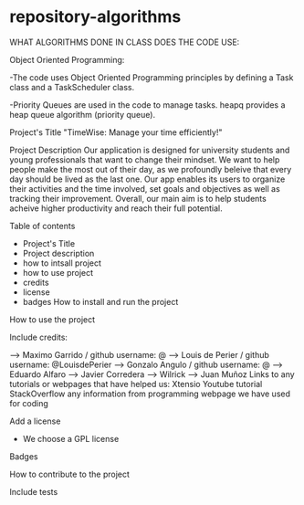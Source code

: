 # repository-algorithms

WHAT ALGORITHMS DONE IN CLASS DOES THE CODE USE:

Object Oriented Programming:

-The code uses Object Oriented Programming principles by defining a Task class and a TaskScheduler class.

-Priority Queues are used in the code to manage tasks. heapq provides a heap queue algorithm (priority queue).


Project's Title
"TimeWise: Manage your time efficiently!"

Project Description
Our application is designed for university students and young professionals that want to change their mindset. We want to help people make the most out of their day, as we profoundly beleive that every day should be lived as the last one. Our app enables its users to organize their activities and the time involved, set goals and objectives as well as tracking their improvement. Overall, our main aim is to help students acheive higher productivity and reach their full potential. 

Table of contents
- Project's Title
- Project description
- how to intsall project
- how to use project
- credits
- license
- badges
How to install and run the project

How to use the project

Include credits:

--> Maximo Garrido /  github username: @
--> Louis de Perier / github username: @LouisdePerier
--> Gonzalo Angulo /  github username: @
--> Eduardo Alfaro
--> Javier Corredera
--> Wilrick
--> Juan Muñoz
Links to any tutorials or webpages that have helped us:
Xtensio
Youtube tutorial
StackOverflow
any information from programming webpage we have used for coding

Add a license
- We choose a GPL license

Badges

How to contribute to the project

Include tests
